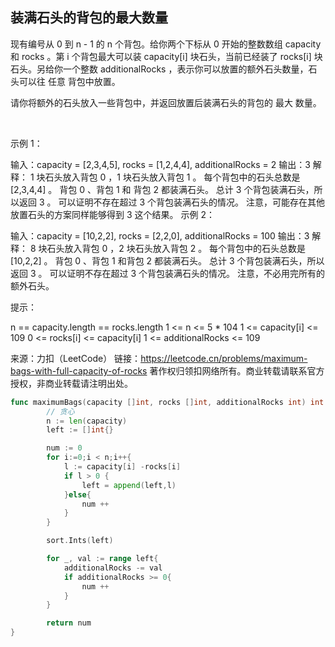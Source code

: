 ## 装满石头的背包的最大数量
现有编号从 0 到 n - 1 的 n 个背包。给你两个下标从 0 开始的整数数组 capacity 和 rocks 。第 i 个背包最大可以装 capacity[i] 块石头，当前已经装了 rocks[i] 块石头。另给你一个整数 additionalRocks ，表示你可以放置的额外石头数量，石头可以往 任意 背包中放置。

请你将额外的石头放入一些背包中，并返回放置后装满石头的背包的 最大 数量。

 

示例 1：

输入：capacity = [2,3,4,5], rocks = [1,2,4,4], additionalRocks = 2
输出：3
解释：
1 块石头放入背包 0 ，1 块石头放入背包 1 。
每个背包中的石头总数是 [2,3,4,4] 。
背包 0 、背包 1 和 背包 2 都装满石头。
总计 3 个背包装满石头，所以返回 3 。
可以证明不存在超过 3 个背包装满石头的情况。
注意，可能存在其他放置石头的方案同样能够得到 3 这个结果。
示例 2：

输入：capacity = [10,2,2], rocks = [2,2,0], additionalRocks = 100
输出：3
解释：
8 块石头放入背包 0 ，2 块石头放入背包 2 。
每个背包中的石头总数是 [10,2,2] 。
背包 0 、背包 1 和背包 2 都装满石头。
总计 3 个背包装满石头，所以返回 3 。
可以证明不存在超过 3 个背包装满石头的情况。
注意，不必用完所有的额外石头。
 

提示：

n == capacity.length == rocks.length
1 <= n <= 5 * 104
1 <= capacity[i] <= 109
0 <= rocks[i] <= capacity[i]
1 <= additionalRocks <= 109

来源：力扣（LeetCode）
链接：https://leetcode.cn/problems/maximum-bags-with-full-capacity-of-rocks
著作权归领扣网络所有。商业转载请联系官方授权，非商业转载请注明出处。

```go
func maximumBags(capacity []int, rocks []int, additionalRocks int) int {
        // 贪心
        n := len(capacity)
        left := []int{}

        num := 0    
        for i:=0;i < n;i++{
            l := capacity[i] -rocks[i]
            if l > 0 {
                left = append(left,l)
            }else{
                num ++
            }
        }

        sort.Ints(left)

        for _, val := range left{
            additionalRocks -= val
            if additionalRocks >= 0{
                num ++
            }
        }

        return num
}
```
